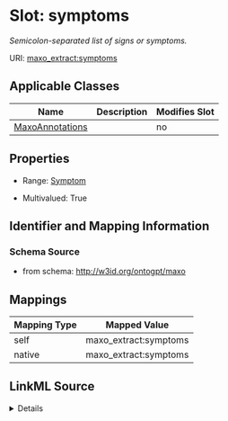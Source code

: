

# Slot: symptoms


_Semicolon-separated list of signs or symptoms._



URI: [maxo_extract:symptoms](http://w3id.org/ontogpt/maxosymptoms)



<!-- no inheritance hierarchy -->





## Applicable Classes

| Name | Description | Modifies Slot |
| --- | --- | --- |
| [MaxoAnnotations](MaxoAnnotations.md) |  |  no  |







## Properties

* Range: [Symptom](Symptom.md)

* Multivalued: True





## Identifier and Mapping Information







### Schema Source


* from schema: http://w3id.org/ontogpt/maxo




## Mappings

| Mapping Type | Mapped Value |
| ---  | ---  |
| self | maxo_extract:symptoms |
| native | maxo_extract:symptoms |




## LinkML Source

<details>
```yaml
name: symptoms
description: Semicolon-separated list of signs or symptoms.
from_schema: http://w3id.org/ontogpt/maxo
rank: 1000
alias: symptoms
owner: MaxoAnnotations
domain_of:
- MaxoAnnotations
range: Symptom
multivalued: true

```
</details>